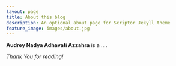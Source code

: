 ```yaml
---
layout: page
title: About this blog
description: An optional about page for Scriptor Jekyll theme
feature_image: images/about.jpg
---
```


**Audrey Nadya Adhavati Azzahra** is a ....

*Thank You for reading!*
